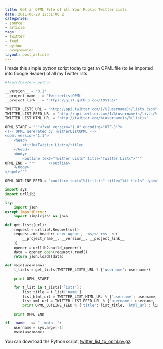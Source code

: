 ```yaml
---
title: Get an OPML File of All Your Public Twitter Lists
date: 2011-06-28 12:31:00 Z
categories:
- source
- article
tags:
- twitter
- feed
- python
- programming
layout: post_article
---
```


I made this simple python script today to get an OPML file (to be imported into Google Reader) of all my Twitter lists.

```python
#!/usr/bin/env python

__version__ = '0.1'
__project_name__ = 'TwitterListOPML'
__project_link__ = 'https://gist.github.com/1051517'

TWITTER_LISTS_URL = "http://api.twitter.com/1/%(username)s/lists.json"
TWITTER_LIST_FEED_URL = "http://api.twitter.com/1/%(username)s/lists/%(list)s/statuses.atom"
TWITTER_LIST_HTML_URL = "http://twitter.com/%(username)s/%(list)s"

OPML_START = """<?xml version="1.0" encoding="UTF-8"?>
<!-- OPML generated by TwitterListOPML -->
<opml version="1.1">
    <head>
        <title>Twitter Lists</title>
    </head>
    <body>
        <outline text="Twitter Lists" title="Twitter Lists">"""
OPML_END = """      </outline>
    </body>
</opml>"""

OPML_OUTLINE_FEED = '<outline text="%(title)s" title="%(title)s" type="rss" version="RSS" htmlUrl="%(html_url)s" xmlUrl="%(xml_url)s" />'

import sys
import urllib2

try:
    import json
except ImportError:
    import simplejson as json

def get_lists(url):
    request = urllib2.Request(url)
    request.add_header('User-Agent', '%s/%s +%s' % (
        __project_name__, __version__, __project_link__
    ))
    opener = urllib2.build_opener()
    data = opener.open(request).read()
    return json.loads(data)

def main(username):
    t_lists = get_lists(TWITTER_LISTS_URL % {'username': username})

    print OPML_START

    for t_list in t_lists['lists']:
        list_title = t_list['name']
        list_html_url = TWITTER_LIST_HTML_URL % {'username': username, 'list': t_list['slug']}
        list_xml_url = TWITTER_LIST_FEED_URL % {'username': username, 'list': t_list['slug']}
        print OPML_OUTLINE_FEED % {'title': list_title, 'html_url': list_html_url, 'xml_url': list_xml_url}

    print OPML_END

if __name__ == "__main__":
    username = sys.argv[-1]
    main(username)
```

You can download the Python script, [twitter_list_to_opml.py.gz](http://cdn.mylesbraithwaite.com/media/uploads/journal/2011-06-28-get-an-opml-file-of-all-your-public-twitter-lists/twitter_list_to_opml.py.gz).
